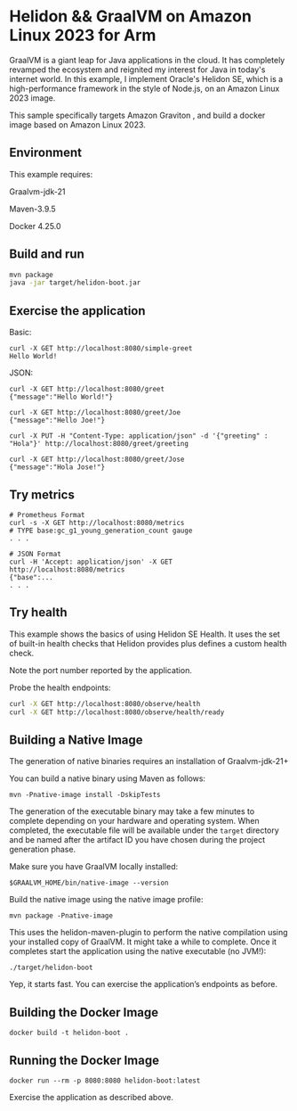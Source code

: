 # Helidon && GraalVM on Amazon Linux 2023 for Arm 

GraalVM is a giant leap for Java applications in the cloud. It has completely revamped the ecosystem and reignited my interest for Java in today's internet world. In this example, I implement Oracle's Helidon SE, which is a high-performance framework in the style of Node.js, on an Amazon Linux 2023 image.

This sample specifically targets Amazon Graviton , and build a docker image based on Amazon Linux 2023.

## Environment

This example requires:

Graalvm-jdk-21

Maven-3.9.5

Docker 4.25.0

## Build and run

```bash
mvn package
java -jar target/helidon-boot.jar
```

## Exercise the application

Basic:
```
curl -X GET http://localhost:8080/simple-greet
Hello World!
```


JSON:
```
curl -X GET http://localhost:8080/greet
{"message":"Hello World!"}

curl -X GET http://localhost:8080/greet/Joe
{"message":"Hello Joe!"}

curl -X PUT -H "Content-Type: application/json" -d '{"greeting" : "Hola"}' http://localhost:8080/greet/greeting

curl -X GET http://localhost:8080/greet/Jose
{"message":"Hola Jose!"}
```

## Try metrics

```
# Prometheus Format
curl -s -X GET http://localhost:8080/metrics
# TYPE base:gc_g1_young_generation_count gauge
. . .

# JSON Format
curl -H 'Accept: application/json' -X GET http://localhost:8080/metrics
{"base":...
. . .
```

## Try health

This example shows the basics of using Helidon SE Health. It uses the
set of built-in health checks that Helidon provides plus defines a
custom health check.

Note the port number reported by the application.

Probe the health endpoints:

```bash
curl -X GET http://localhost:8080/observe/health
curl -X GET http://localhost:8080/observe/health/ready
```



## Building a Native Image

The generation of native binaries requires an installation of Graalvm-jdk-21+

You can build a native binary using Maven as follows:

```
mvn -Pnative-image install -DskipTests
```

The generation of the executable binary may take a few minutes to complete depending on
your hardware and operating system. When completed, the executable file will be available
under the `target` directory and be named after the artifact ID you have chosen during the
project generation phase.

Make sure you have GraalVM locally installed:

```
$GRAALVM_HOME/bin/native-image --version
```

Build the native image using the native image profile:

```
mvn package -Pnative-image
```

This uses the helidon-maven-plugin to perform the native compilation using your installed copy of GraalVM. It might take a while to complete.
Once it completes start the application using the native executable (no JVM!):

```
./target/helidon-boot
```

Yep, it starts fast. You can exercise the application’s endpoints as before.


## Building the Docker Image

```
docker build -t helidon-boot .
```

## Running the Docker Image

```
docker run --rm -p 8080:8080 helidon-boot:latest
```

Exercise the application as described above.
      
                                
